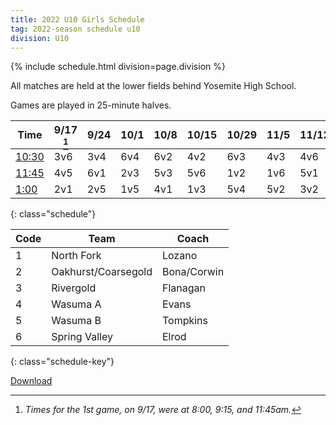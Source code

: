 ```yaml
---
title: 2022 U10 Girls Schedule
tag: 2022-season schedule u10
division: U10
---
```


{% include schedule.html division=page.division %}

All matches are held at the lower fields behind Yosemite High School.

Games are played in 25-minute halves.

| Time    | 9/17 [^1] | 9/24  | 10/1  | 10/8  | 10/15 | 10/29 | 11/5  | 11/12 | 11/19
|-------------|-------|-------|-------|-------|-------|-------|-------|-------|-------
| <u>10:30</u>| 3v6   | 3v4   | 6v4   | 6v2   | 4v2   | 6v3   | 4v3   | 4v6   | 2v6
| <u>11:45</u>| 4v5   | 6v1   | 2v3   | 5v3   | 5v6   | 1v2   | 1v6   | 5v1   | 3v5
| <u>1:00</u> | 2v1   | 2v5   | 1v5   | 4v1   | 1v3   | 5v4   | 5v2   | 3v2   | 1v4
{: class="schedule"}


| Code  | Team          | Coach                         
|-------|---------------|---------------
| 1     | North Fork            | Lozano
| 2     | Oakhurst/Coarsegold   | Bona/Corwin
| 3     | Rivergold             | Flanagan
| 4     | Wasuma A              | Evans
| 5     | Wasuma B              | Tompkins
| 6     | Spring Valley         | Elrod
{: class="schedule-key"}


[Download](/schedules/2022/MAYSL-2022-U10-girls.pdf)

[^1]: *Times for the 1st game, on 9/17, were at 8:00, 9:15, and 11:45am.*
